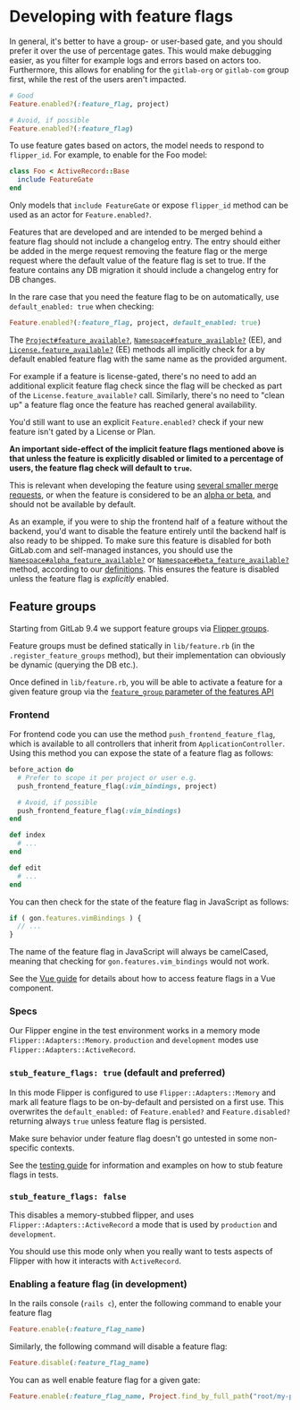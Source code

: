 # Developing with feature flags

In general, it's better to have a group- or user-based gate, and you should prefer
it over the use of percentage gates. This would make debugging easier, as you
filter for example logs and errors based on actors too. Furthermore, this allows
for enabling for the `gitlab-org` or `gitlab-com` group first, while the rest of
the users aren't impacted.

```ruby
# Good
Feature.enabled?(:feature_flag, project)

# Avoid, if possible
Feature.enabled?(:feature_flag)
```

To use feature gates based on actors, the model needs to respond to
`flipper_id`. For example, to enable for the Foo model:

```ruby
class Foo < ActiveRecord::Base
  include FeatureGate
end
```

Only models that `include FeatureGate` or expose `flipper_id` method can be
used as an actor for `Feature.enabled?`.

Features that are developed and are intended to be merged behind a feature flag
should not include a changelog entry. The entry should either be added in the merge
request removing the feature flag or the merge request where the default value of
the feature flag is set to true. If the feature contains any DB migration it
should include a changelog entry for DB changes.

In the rare case that you need the feature flag to be on automatically, use
`default_enabled: true` when checking:

```ruby
Feature.enabled?(:feature_flag, project, default_enabled: true)
```

The [`Project#feature_available?`](https://gitlab.com/gitlab-org/gitlab/blob/4cc1c62918aa4c31750cb21dfb1a6c3492d71080/app/models/project_feature.rb#L63-68),
[`Namespace#feature_available?`](https://gitlab.com/gitlab-org/gitlab/blob/4cc1c62918aa4c31750cb21dfb1a6c3492d71080/ee/app/models/ee/namespace.rb#L71-85) (EE), and
[`License.feature_available?`](https://gitlab.com/gitlab-org/gitlab/blob/4cc1c62918aa4c31750cb21dfb1a6c3492d71080/ee/app/models/license.rb#L293-300) (EE) methods all implicitly check for
a by default enabled feature flag with the same name as the provided argument.

For example if a feature is license-gated, there's no need to add an additional
explicit feature flag check since the flag will be checked as part of the
`License.feature_available?` call. Similarly, there's no need to "clean up" a
feature flag once the feature has reached general availability.

You'd still want to use an explicit `Feature.enabled?` check if your new feature
isn't gated by a License or Plan.

**An important side-effect of the implicit feature flags mentioned above is that
unless the feature is explicitly disabled or limited to a percentage of users,
the feature flag check will default to `true`.**

This is relevant when developing the feature using
[several smaller merge requests](https://about.gitlab.com/handbook/values/#make-small-merge-requests), or when the feature is considered to be an
[alpha or beta](https://about.gitlab.com/handbook/product/#alpha-beta-ga), and
should not be available by default.

As an example, if you were to ship the frontend half of a feature without the
backend, you'd want to disable the feature entirely until the backend half is
also ready to be shipped. To make sure this feature is disabled for both
GitLab.com and self-managed instances, you should use the
[`Namespace#alpha_feature_available?`](https://gitlab.com/gitlab-org/gitlab/blob/458749872f4a8f27abe8add930dbb958044cb926/ee/app/models/ee/namespace.rb#L113) or
[`Namespace#beta_feature_available?`](https://gitlab.com/gitlab-org/gitlab/blob/458749872f4a8f27abe8add930dbb958044cb926/ee/app/models/ee/namespace.rb#L100-112)
method, according to our [definitions](https://about.gitlab.com/handbook/product/#alpha-beta-ga). This ensures the feature is disabled unless the feature flag is
_explicitly_ enabled.

## Feature groups

Starting from GitLab 9.4 we support feature groups via
[Flipper groups](https://github.com/jnunemaker/flipper/blob/v0.10.2/docs/Gates.md#2-group).

Feature groups must be defined statically in `lib/feature.rb` (in the
`.register_feature_groups` method), but their implementation can obviously be
dynamic (querying the DB etc.).

Once defined in `lib/feature.rb`, you will be able to activate a
feature for a given feature group via the [`feature_group` parameter of the features API](../../api/features.md#set-or-create-a-feature)

### Frontend

For frontend code you can use the method `push_frontend_feature_flag`, which is
available to all controllers that inherit from `ApplicationController`. Using
this method you can expose the state of a feature flag as follows:

```ruby
before_action do
  # Prefer to scope it per project or user e.g.
  push_frontend_feature_flag(:vim_bindings, project)

  # Avoid, if possible
  push_frontend_feature_flag(:vim_bindings)
end

def index
  # ...
end

def edit
  # ...
end
```

You can then check for the state of the feature flag in JavaScript as follows:

```javascript
if ( gon.features.vimBindings ) {
  // ...
}
```

The name of the feature flag in JavaScript will always be camelCased, meaning
that checking for `gon.features.vim_bindings` would not work.

See the [Vue guide](../fe_guide/vue.md#accessing-feature-flags) for details about
how to access feature flags in a Vue component.

### Specs

Our Flipper engine in the test environment works in a memory mode `Flipper::Adapters::Memory`.
`production` and `development` modes use `Flipper::Adapters::ActiveRecord`.

### `stub_feature_flags: true` (default and preferred)

In this mode Flipper is configured to use `Flipper::Adapters::Memory` and mark all feature
flags to be on-by-default and persisted on a first use. This overwrites the `default_enabled:`
of `Feature.enabled?` and `Feature.disabled?` returning always `true` unless feature flag
is persisted.

Make sure behavior under feature flag doesn't go untested in some non-specific contexts.

See the
[testing guide](../testing_guide/best_practices.md#feature-flags-in-tests)
for information and examples on how to stub feature flags in tests.

### `stub_feature_flags: false`

This disables a memory-stubbed flipper, and uses `Flipper::Adapters::ActiveRecord`
a mode that is used by `production` and `development`.

You should use this mode only when you really want to tests aspects of Flipper
with how it interacts with `ActiveRecord`.

### Enabling a feature flag (in development)

In the rails console (`rails c`), enter the following command to enable your feature flag

```ruby
Feature.enable(:feature_flag_name)
```

Similarly, the following command will disable a feature flag:

```ruby
Feature.disable(:feature_flag_name)
```

You can as well enable feature flag for a given gate:

```ruby
Feature.enable(:feature_flag_name, Project.find_by_full_path("root/my-project"))
```
